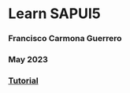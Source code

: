 # Learn SAPUI5

### Francisco Carmona Guerrero

### May 2023

### [Tutorial](https://sapui5.hana.ondemand.com/#/topic/8b49fc198bf04b2d9800fc37fecbb218)